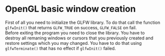 # OpenGL basic window creation

First of all you need to initialize the GLFW library. To do that call the function `glfwInit()` that returns `GLFW_TRUE` on success, `GLFW_FALSE` on fail.
\
Before exiting the program you need to close the library. You have to destroy all remaning windows or cursors that you previously created and restore settings which you may changed. You have to do that using `glfwTerminate()` that has no effect if `glfwInit()` failed.